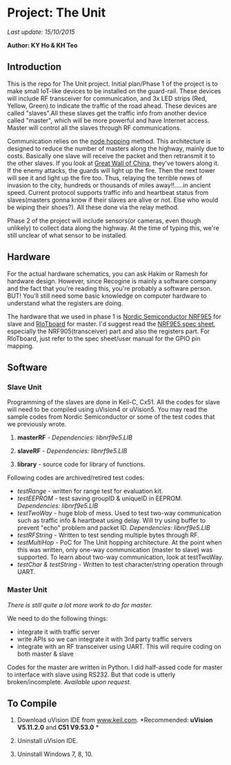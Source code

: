 # Project: The Unit #
*Last update: 15/10/2015*

**Author: KY Ho & KH Teo**

## Introduction ##

This is the repo for The Unit project. Initial plan/Phase 1 of the project is to make small IoT-like devices to
be installed on the guard-rail. These devices will include RF transceiver for communication, and 3x LED strips
(Red, Yellow, Green) to indicate the traffic of the road ahead. These devices are called "slaves".All these
slaves get the traffic info from another device called "master", which will be more powerful and have Internet
access. Master will control all the slaves through RF communications.

Communication relies on the [node hopping](http://goo.gl/1BpNpe) method. This architecture is designed to reduce
the number of masters along the highway, mainly due to costs. Basically one slave will receive the packet and
then retransmit it to the other slaves. If you look at [Great Wall of China](http://goo.gl/WxzdMD), they've
towers along it. If the enemy attacks, the guards will light up the fire. Then the next tower will see it and
light up the fire too. Thus, relaying the terrible news of invasion to the city, hundreds or thousands of miles
away!!.....in ancient speed. Current protocol supports traffic info and heartbeat status from slaves(masters
gonna know if their slaves are alive or not. Else who would be wiping their shoes?). All these done via the
relay method.

Phase 2 of the project will include sensors(or cameras, even though unlikely) to collect data along the highway.
At the time of typing this, we're still unclear of what sensor to be installed.

## Hardware ##

For the actual hardware schematics, you can ask Hakim or Ramesh for hardware design. However, since Recogine is
mainly a software company and the fact that you're reading this, you're probably a software person. BUT! You'll
still need some basic knowledge on computer hardware to understand what the registers are doing.

The hardware that we used in phase 1 is [Nordic Semiconductor NRF9E5](http://goo.gl/kr0hHA) for slave and
[RIoTboard](http://riotboard.org/) for master. I'd suggest read the [NRF9E5 spec sheet](http://goo.gl/NSFea8),
especially the NRF905(transceiver) part and also the registers part. For RIoTboard, just refer to the spec
sheet/user manual for the GPIO pin mapping.


## Software ##

### Slave Unit ###

Programming of the slaves are done in Keil-C, Cx51. All the codes for slave will need to be compiled using
uVision4 or uVision5. You may read the sample codes from Nordic Semiconductor or some of the test codes that we
previously wrote.  

1. **masterRF** - *Dependencies: libnrf9e5.LIB*

2. **slaveRF** - *Dependencies: libnrf9e5.LIB*

3. **library** - source code for library of functions.


Following codes are archived/retired test codes:
+ _testRange_ - written for range test for evaluation kit.
+ _testEEPROM_ - test saving groupID & uniqueID in EEPROM. *Dependencies: libnrf9e5.LIB*
+ _testTwoWay_ - huge blob of mess. Used to test two-way communication such as traffic info & heartbeat using delay. Will try using buffer to prevent "echo" problem and packet ID. *Dependencies: libnrf9e5.LIB*
+ _testRFString_ - Written to test sending multiple bytes through RF.
+ _testMultiHop_ - PoC for The Unit hopping architecture. At the point when this was written, only
one-way communication (master to slave) was supported. To learn about two-way communication, look at
testTwoWay.
+ _testChar & testString_ - Written to test character/string operation through UART.

### Master Unit ###

_There is still quite a lot more work to do for master._

We need to do the following things:
+ integrate it with traffic server
+ write APIs so we can integrate it with 3rd party traffic servers
+ integrate with an RF transceiver using UART. This will require coding on both master & slave

Codes for the master are written in Python. I did half-assed code for master to interface with slave using
RS232. But that code is utterly broken/incomplete. _Available upon request._


## To Compile ##

1. Download uVision IDE from www.keil.com. *Recommended: __uVision V5.11.2.0__ and __C51 V9.53.0__ *

2. Uninstall uVision IDE.

3. Uninstall Windows 7, 8, 10.
